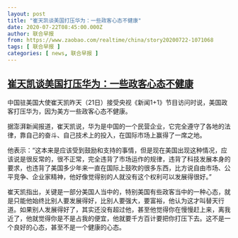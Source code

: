 ```yaml
---
layout: post
title: "崔天凯谈美国打压华为：一些政客心态不健康"
date: 2020-07-22T08:45:00.000Z
author: 联合早报
from: https://www.zaobao.com/realtime/china/story20200722-1071068
tags: [ 联合早报 ]
categories: [ news, 联合早报 ]
---
```

<!--1595407500000-->
[崔天凯谈美国打压华为：一些政客心态不健康](https://www.zaobao.com/realtime/china/story20200722-1071068)
------

<div>
<p>中国驻美国大使崔天凯昨天（21日）接受央视《新闻1+1》节目访问时说，美国政客打压华为，因为美方一些政客心态不健康。</p><p>据澎湃新闻报道，崔天凯说，华为是中国的一个民营企业，它完全遵守了各地的法律，靠自己的奋斗、自己技术上的投入，在国际市场上赢得了一席之地。</p><p>他表示：“这本来是应该受到鼓励和支持的事情，但是现在美国出现这种情况，应该说是很反常的，很不正常，完全违背了市场运作的规律，违背了科技发展本身的要求，也违背了美国多少年来一直在国际上鼓吹的很多东西，比方说自由市场、公平竞争、企业家精神，他好像觉得别的人就没有这个权利可以发展得很好。”</p><section id="imu"><div id="dfp-ad-imu1-wrapper" class="dfp-tag-wrapper"><div id="dfp-ad-imu1" class="dfp-tag-wrapper"></div></div></section><p>崔天凯指出，关键是一部分美国人当中的，特别美国有些政客当中的一种心态，就是只能他始终比别人要发展得好，比别人要强大，要富裕，他认为这才叫替天行道。如果别人发展得好了，其实还没有超过他，甚至他觉得你在慢慢赶上来，离我近了，他就觉得你是不是占我的便宜，他就要千方百计要把你打压下去。这不是一个良好的心态，甚至不是一个健康的心态。</p><div id="innity-in-post"></div><div id="dfp-ad-midarticlespecial-wrapper" class="dfp-tag-wrapper"><div id="dfp-ad-midarticlespecial" class="dfp-tag-wrapper"></div></div>
</div>
